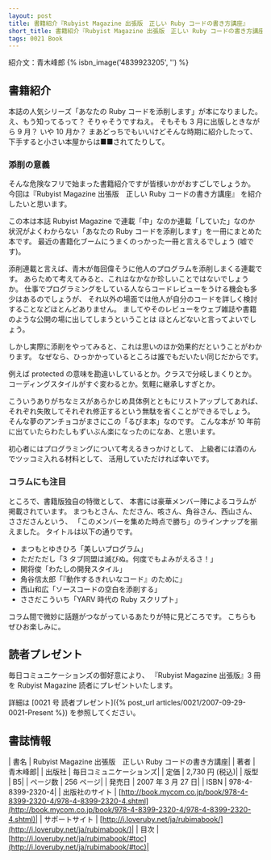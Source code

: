 ```yaml
---
layout: post
title: 書籍紹介『Rubyist Magazine 出張版　正しい Ruby コードの書き方講座』
short_title: 書籍紹介『Rubyist Magazine 出張版　正しい Ruby コードの書き方講座』
tags: 0021 Book
---
```



紹介文：青木峰郎
{% isbn_image('4839923205', '') %}

## 書籍紹介

本誌の人気シリーズ「あなたの Ruby コードを添削します」が本になりました。
え、もう知ってるって？ そりゃそうですねえ。
そもそも 3 月に出版しときながら 9 月？ いや 10 月か？
まあどっちでもいいけどそんな時期に紹介したって、
下手すると小さい本屋からは■■されてたりして。

### 添削の意義

そんな危険なフリで始まった書籍紹介ですが皆様いかがおすごしでしょうか。
今回は『Rubyist Magazine 出張版　正しい Ruby コードの書き方講座』
を紹介したいと思います。

この本は本誌 Rubyist Magazine で連載「中」なのか連載「していた」なのか
状況がよくわからない「あなたの Ruby コードを添削します」を一冊にまとめた本です。
最近の書籍化ブームにうまくのっかった一冊と言えるでしょう (嘘です)。

添削連載と言えば、青木が毎回偉そうに他人のプログラムを添削しまくる連載です。
あらためて考えてみると、これはなかなか珍しいことではないでしょうか。
仕事でプログラミングをしている人ならコードレビューをうける機会も多少はあるのでしょうが、
それ以外の場面では他人が自分のコードを詳しく検討することなどほとんどありません。
ましてやそのレビューをウェブ雑誌や書籍のような公開の場に出してしまうということは
ほとんどないと言ってよいでしょう。

しかし実際に添削をやってみると、これは思いのほか効果的だということがわかります。
なぜなら、ひっかかっているところは誰でもだいたい同じだからです。

例えば protected の意味を勘違いしているとか。クラスで分岐しまくりとか。
コーディングスタイルがすぐ変わるとか。気軽に継承しすぎとか。

こういうありがちなミスがあらかじめ具体例とともにリストアップしてあれば、
それぞれ失敗してそれぞれ修正するという無駄を省くことができるでしょう。
そんな夢のアンチョコがまさにこの「るびま本」なのです。
こんな本が 10 年前に出ていたらわたしもずいぶん楽になったのになあ、と思います。

初心者にはプログラミングについて考えるきっかけとして、
上級者には酒のんでツッコミ入れる材料として、
活用していただければ幸いです。

### コラムにも注目

ところで、書籍版独自の特徴として、
本書には豪華メンバー陣によるコラムが掲載されています。
まつもとさん、たださん、咳さん、角谷さん、西山さん、ささださんという、
「このメンバーを集めた時点で勝ち」のラインナップを揃えました。
タイトルは以下の通りです。

* まつもとゆきひろ「美しいプログラム」
* ただただし「3 タブ同盟は滅びぬ。何度でもよみがえるさ！」
* 関将俊「わたしの開発スタイル」
* 角谷信太郎「『動作するきれいなコード』のために」
* 西山和広「ソースコードの空白を添削する」
* ささだこういち「YARV 時代の Ruby スクリプト」


コラム間で微妙に話題がつながっているあたりが特に見どころです。
こちらもぜひお楽しみに。

## 読者プレゼント

毎日コミュニケーションズの御好意により、
『Rubyist Magazine 出張版』3 冊を Rubyist Magazine 読者にプレゼントいたします。

詳細は [0021 号 読者プレゼント]({% post_url articles/0021/2007-09-29-0021-Present %}) を参照してください。

## 書誌情報

|  書名 |  Rubyist Magazine 出張版　正しい Ruby コードの書き方講座|
|  著者 |  青木峰郎|
|  出版社 |  毎日コミュニケーションズ|
|  定価 |  2,730 円 (税込)|
|  版型 |  B5|
|  ページ数 |  256 ページ|
|  発売日 |  2007 年 3 月 27 日|
|  ISBN |  978-4-8399-2320-4|
|  出版社のサイト |  [http://book.mycom.co.jp/book/978-4-8399-2320-4/978-4-8399-2320-4.shtml](http://book.mycom.co.jp/book/978-4-8399-2320-4/978-4-8399-2320-4.shtml)|
|  サポートサイト |  [http://i.loveruby.net/ja/rubimabook/](http://i.loveruby.net/ja/rubimabook/)|
|  目次 |  [http://i.loveruby.net/ja/rubimabook/#toc](http://i.loveruby.net/ja/rubimabook/#toc)|




